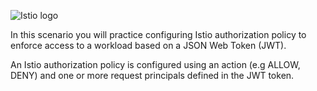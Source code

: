 
![Istio logo](https://raw.githubusercontent.com/lorenzo85/scenarios-ica/main/istio-logo.svg)


In this scenario you will practice configuring Istio authorization policy to enforce access 
to a workload based on a JSON Web Token (JWT). 

An Istio authorization policy is configured using an action (e.g ALLOW, DENY) and one or more request principals
defined in the JWT token.
